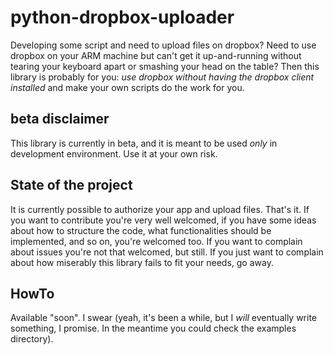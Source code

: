 python-dropbox-uploader
=======================

Developing some script and need to upload files on dropbox? Need to use dropbox on your ARM machine but can't get it up-and-running without tearing your keyboard apart or smashing your head on the table? Then this library is probably for you: *use dropbox without having the dropbox client installed* and make your own scripts do the work for you.


beta disclaimer
---------------

This library is currently in beta, and it is meant to be used *only* in development environment. Use it at your own risk.


State of the project
--------------------

It is currently possible to authorize your app and upload files. That's it. If you want to contribute you're very well welcomed, if you have some ideas about how to structure the code, what functionalities should be implemented, and so on, you're welcomed too. If you want to complain about issues you're not that welcomed, but still. If you just want to complain about how miserably this library fails to fit your needs, go away.


HowTo
-----

Available "soon". I swear (yeah, it's been a while, but I *will* eventually write something, I promise. In the meantime you could check the examples directory).
